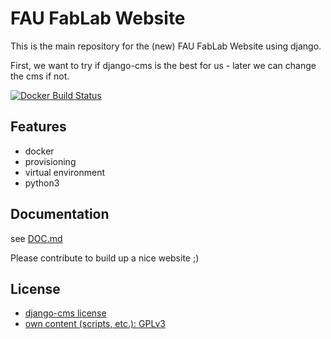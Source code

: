 FAU FabLab Website
==================

This is the main repository for the (new) FAU FabLab Website using django.

First, we want to try if django-cms is the best for us - later we can change the cms if not.

[![Docker Build Status](https://travis-ci.org/fau-fablab/website.svg?branch=travis)](https://travis-ci.org/fau-fablab/website)

Features
--------

 - docker
 - provisioning
 - virtual environment
 - python3

Documentation
-------------

see [DOC.md](DOC.md)

Please contribute to build up a nice website ;)

License
-------

 - [django-cms license](https://github.com/divio/django-cms/blob/develop/LICENSE)
 - [own content (scripts, etc.): GPLv3](LICENSE)
